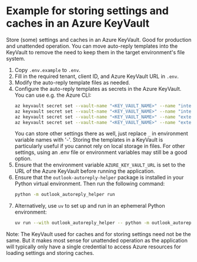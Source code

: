 # Example for storing settings and caches in an Azure KeyVault

Store (some) settings and caches in an Azure KeyVault. Good for production and unattended operation. You can move 
auto-reply templates into the KeyVault to remove the need to keep them in the target environment's file system.

1. Copy `.env.example` to `.env`.  
2. Fill in the required tenant, client ID, and Azure KeyVault URL in `.env`.
3. Modify the auto-reply template files as needed.
4. Configure the auto-reply templates as secrets in the Azure KeyVault. You can use e.g. the Azure CLI:
    ```bash
    az keyvault secret set --vault-name "<KEY_VAULT_NAME>" --name "internal-reply-template--type" --value "string"
    az keyvault secret set --vault-name "<KEY_VAULT_NAME>" --name "internal-reply-template--content" --file internal_reply_template.html.in
    az keyvault secret set --vault-name "<KEY_VAULT_NAME>" --name "external-reply-template--type" --value "string"
    az keyvault secret set --vault-name "<KEY_VAULT_NAME>" --name "external-reply-template--content" --file external_reply_template.html.in
    ```
   You can store other settings there as well, just replace `_` in environment variable names with '-'. Storing the 
   templates in a KeyVault is particularly useful if you cannot rely on local storage in files. For other settings, 
   using an .env file or environment variables may still be a good option.
5. Ensure that the environment variable `AZURE_KEY_VAULT_URL` is set to the URL of the Azure KeyVault before running the 
   application. 
6. Ensure that the `outlook-autoreply-helper` package is installed in your Python virtual environment. Then run the following command:
    ```bash
    python -m outlook_autoreply_helper run
    ```
7. Alternatively, use `uv` to set up and run in an ephemeral Python environment:
    ```bash
    uv run --with outlook_autoreply_helper -- python -m outlook_autoreply_helper run
    ```

Note: The KeyVault used for caches and for storing settings need not be the same. But it makes most sense for unattended
operation as the application will typically only have a single credential to access Azure resources for loading settings
and storing caches.